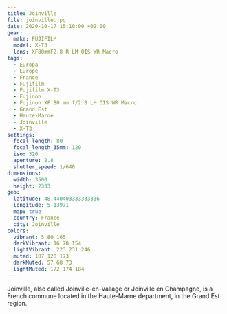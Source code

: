 ```yaml
---
title: Joinville
file: joinville.jpg
date: 2020-10-17 15:10:00 +02:00
gear:
  make: FUJIFILM
  model: X-T3
  lens: XF80mmF2.8 R LM OIS WR Macro
tags:
  - Europa
  - Europe
  - France
  - Fujifilm
  - Fujifilm X-T3
  - Fujinon
  - Fujinon XF 80 mm f/2.8 LM OIS WR Macro
  - Grand Est
  - Haute-Marne
  - Joinville
  - X-T3
settings:
  focal_length: 80
  focal_length_35mm: 120
  iso: 320
  aperture: 2.8
  shutter_speed: 1/640
dimensions:
  width: 3500
  height: 2333
geo:
  latitude: 48.440403333333336
  longitude: 5.13971
  map: true
  country: France
  city: Joinville
colors:
  vibrant: 5 80 165
  darkVibrant: 16 78 154
  lightVibrant: 223 231 246
  muted: 107 120 173
  darkMuted: 57 68 73
  lightMuted: 172 174 184
---
```


Joinville, also called Joinville-en-Vallage or Joinville en Champagne, is a French commune located in the Haute-Marne department, in the Grand Est region.
